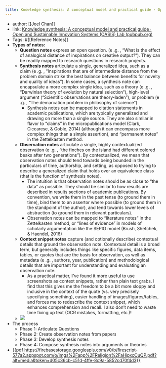 ```yaml
---
title: Knowledge synthesis: A conceptual model and practical guide · Open and Sustainable Innovation Systems (OASIS) Lab (pubpub.org)
---
```


- author: [[Joel Chan]]
- link: [Knowledge synthesis: A conceptual model and practical guide · Open and Sustainable Innovation Systems (OASIS) Lab (pubpub.org)](https://oasislab.pubpub.org/pub/54t0y9mk/release/2)
- Tags: #[[Reference Notes]]
- **Types of notes:**
	- __Question notes__ express an open question.  (e .g. ,  “What is the effect of analogical distance of inspirations on creative output?”). They can be readily mapped to research questions in research projects.
	- __Synthesis notes__ articulate a single, generalized idea, such as a claim (e .g. , “Inspirations that are of intermediate distance from the problem domain strike the best balance between benefits for novelty and quality of ideas”). In some cases, a synthesis note can encapsulate a more complex single idea, such as a theory (e .g. , “Darwinian theory of evolution by natural selection”), high-level argument (“Scientific observations are theory-laden”), or problem (e .g. , “The demarcation problem in philosophy of science”)
		- Synthesis notes can be mapped to citation statements in academic publications, which are typically generalized and drawing on more than a single source. They are also similar in flavor to “claims” in the 
		  micropublications model (Clark, Ciccarese, & Goble, 2014) (although it can encompass more complex things than a simple assertion), and “permanent notes” in the Zettelkasten method.
	- __Observation notes__ articulate a single, highly contextualized observation (e .g. , “the finches on the island had different colored beaks after two generations”). By contextualized, we mean that observation notes should tend towards being bounded in the particulars of time, authorship, and setting, as opposed to trying to describe a generalized claim that holds over an equivalence class (that is the function of synthesis notes).
		- The intuition is that observation notes should be as close to “the data” as possible. They should be similar to how results are described in results sections of academic publications. By convention, we write them in the past tense (to ground them in time), bind them to an assertor where possible (to ground them in the standpoint of the author), and tend towards lower levels of 
		  abstraction (to ground them in relevant particulars).
		- Observation notes can be mapped to “literature notes” in the Zettelkasten method, or “lines of evidence” in models of scholarly argumentation like the SEPIO model (Brush, Shefchek, & Haendel, 
		  2016)
	- __Context snippet notes__ capture (and optionally describe) contextual details that ground the observation note. Contextual detail is a broad term, but generally includes things like specific figures, data items, tables, or quotes that are the basis for observation, as well as metadata (e .g. , authors, year, publication) and methodological details that are important for understanding and evaluating an observation note.
		- As a practical matter, I’ve found it more useful to use screenshots as context snippets, rather than plain text grabs. I find that this gives me the freedom to be a bit more sloppy and inclusive in the context of the quote (vs. very precisely specifying something), easier handling of images/figures/tables, and forces me to redescribe the context snippet, which enhances comprehension and recall. I also don’t need to waste time fixing up text (OCR mistakes, formatting, etc.)!
	- ![](https://firebasestorage.googleapis.com/v0/b/firescript-577a2.appspot.com/o/imgs%2Fapp%2FReligion%2F-l-8o_q9_y.png?alt=media&token=358daca5-ed3c-4d57-b684-0033d2a3cefe)
- The process
	- Phase 1: Articulate Questions
	- Phase 2: Create observation notes from papers
	- Phase 3: Develop synthesis notes
	- Phase 4: Compose synthesis notes into arguments or theories
- {{pdf  https://firebasestorage.googleapis.com/v0/b/firescript-577a2.appspot.com/o/imgs%2Fapp%2FReligion%2FaHipxcOuQP.pdf?alt=media&token=d05c36cb-c51d-4ffe-8c9a-5852cd70f4d3}}